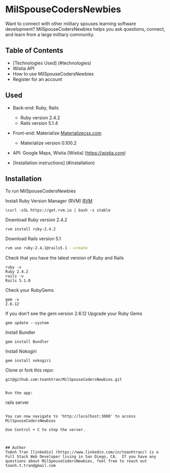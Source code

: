 # MilSpouseCodersNewbies

Want to connect with other military spouses learning software development? MilSpouseCodersNewbies helps you ask questions, connect, and learn from a large military community.

## Table of Contents
* [Technologies Used] (#technologies)
* Wistia API
* How to use MilSpouseCodersNewbies
* Register for an account

## <a name="technologies"></a> Used
* Back-end: Ruby, Rails
  * Ruby version 2.4.2
  * Rails version 5.1.4

* Front-end: Materialize [Materializecss.com](http://materializecss.com/)
  * Materialize version 0.100.2

* API: Google Maps, Wistia [Wistia] (https://wistia.com)

* [Installation instructions] (#installation)

## <a name="installation"></a>Installation
To run MilSpouseCodersNewbies

Install Ruby Version Manager (RVM) [RVM](https://rvm.io/)
```
\curl -sSL https://get.rvm.io | bash -s stable

```
Download Ruby version 2.4.2
```
rvm install ruby-2.4.2

```


Download Rails version 5.1
```sh
rvm use ruby-2.4.1@rails5.1 --create

```

Check that you have the latest version of Ruby and Rails
```
ruby -v
Ruby 2.4.2
rails -v
Rails 5.1.0

```
Check your RubyGems
```
gem -v
2.6.12
```
If you don't see the gem version 2.6.12
Upgrade your Ruby Gems
```
gem update --system

```
Install Bundler
```
gem install Bundler

```

Install Nokogiri
```
gem install nokogiri

```

Clone or fork this repo:
```
git@github.com:toanhtran/MilSpouseCodersNewbies.git
```

```

Run the app:
```
rails server

```

You can now navigate to 'http://localhost:3000' to access MilSpouseCodersNewbies

Use Control + C to stop the server.



## Author
ToAnh Tran [linkedin] (https://www.linkedin.com/in/toanhtran/) is a Full Stack Web Developer living in San Diego, CA.  If you have any questions about MilSpouseCodersNewbies, feel free to reach out toanh.t.tran@gmail.com
